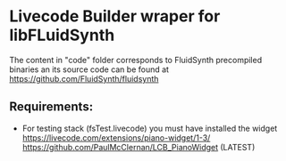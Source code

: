 # Livecode Builder wraper for libFLuidSynth

The content in "code" folder  corresponds to FluidSynth precompiled binaries an its source code can be found at https://github.com/FluidSynth/fluidsynth

## Requirements:
 * For testing stack (fsTest.livecode) you must have installed the widget 
https://livecode.com/extensions/piano-widget/1-3/
https://github.com/PaulMcClernan/LCB_PianoWidget (LATEST)
